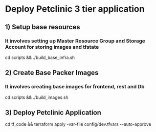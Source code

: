 # Deploy Petclinic 3 tier application

## 1) Setup base resources
### It involves setting up Master Resource Group and Storage Account for storing images and tfstate

cd scripts && ./build_base_infra.sh

## 2) Create Base Packer Images
### It involves creating base images for frontend, rest and Db

cd scripts && ./build_images.sh

## 3) Deploy Petclinic Application

cd tf_code && terraform apply -var-file config/dev.tfvars --auto-approve


